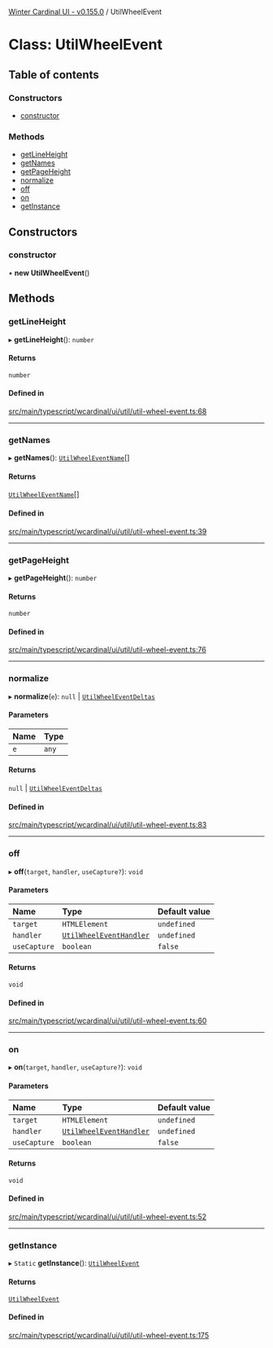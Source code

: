 [Winter Cardinal UI - v0.155.0](../index.md) / UtilWheelEvent

# Class: UtilWheelEvent

## Table of contents

### Constructors

- [constructor](UtilWheelEvent.md#constructor)

### Methods

- [getLineHeight](UtilWheelEvent.md#getlineheight)
- [getNames](UtilWheelEvent.md#getnames)
- [getPageHeight](UtilWheelEvent.md#getpageheight)
- [normalize](UtilWheelEvent.md#normalize)
- [off](UtilWheelEvent.md#off)
- [on](UtilWheelEvent.md#on)
- [getInstance](UtilWheelEvent.md#getinstance)

## Constructors

### constructor

• **new UtilWheelEvent**()

## Methods

### getLineHeight

▸ **getLineHeight**(): `number`

#### Returns

`number`

#### Defined in

[src/main/typescript/wcardinal/ui/util/util-wheel-event.ts:68](https://github.com/winter-cardinal/winter-cardinal-ui/blob/v0.155.0/src/main/typescript/wcardinal/ui/util/util-wheel-event.ts#L68)

___

### getNames

▸ **getNames**(): [`UtilWheelEventName`](../index.md#utilwheeleventname)[]

#### Returns

[`UtilWheelEventName`](../index.md#utilwheeleventname)[]

#### Defined in

[src/main/typescript/wcardinal/ui/util/util-wheel-event.ts:39](https://github.com/winter-cardinal/winter-cardinal-ui/blob/v0.155.0/src/main/typescript/wcardinal/ui/util/util-wheel-event.ts#L39)

___

### getPageHeight

▸ **getPageHeight**(): `number`

#### Returns

`number`

#### Defined in

[src/main/typescript/wcardinal/ui/util/util-wheel-event.ts:76](https://github.com/winter-cardinal/winter-cardinal-ui/blob/v0.155.0/src/main/typescript/wcardinal/ui/util/util-wheel-event.ts#L76)

___

### normalize

▸ **normalize**(`e`): ``null`` \| [`UtilWheelEventDeltas`](../interfaces/UtilWheelEventDeltas.md)

#### Parameters

| Name | Type |
| :------ | :------ |
| `e` | `any` |

#### Returns

``null`` \| [`UtilWheelEventDeltas`](../interfaces/UtilWheelEventDeltas.md)

#### Defined in

[src/main/typescript/wcardinal/ui/util/util-wheel-event.ts:83](https://github.com/winter-cardinal/winter-cardinal-ui/blob/v0.155.0/src/main/typescript/wcardinal/ui/util/util-wheel-event.ts#L83)

___

### off

▸ **off**(`target`, `handler`, `useCapture?`): `void`

#### Parameters

| Name | Type | Default value |
| :------ | :------ | :------ |
| `target` | `HTMLElement` | `undefined` |
| `handler` | [`UtilWheelEventHandler`](../index.md#utilwheeleventhandler) | `undefined` |
| `useCapture` | `boolean` | `false` |

#### Returns

`void`

#### Defined in

[src/main/typescript/wcardinal/ui/util/util-wheel-event.ts:60](https://github.com/winter-cardinal/winter-cardinal-ui/blob/v0.155.0/src/main/typescript/wcardinal/ui/util/util-wheel-event.ts#L60)

___

### on

▸ **on**(`target`, `handler`, `useCapture?`): `void`

#### Parameters

| Name | Type | Default value |
| :------ | :------ | :------ |
| `target` | `HTMLElement` | `undefined` |
| `handler` | [`UtilWheelEventHandler`](../index.md#utilwheeleventhandler) | `undefined` |
| `useCapture` | `boolean` | `false` |

#### Returns

`void`

#### Defined in

[src/main/typescript/wcardinal/ui/util/util-wheel-event.ts:52](https://github.com/winter-cardinal/winter-cardinal-ui/blob/v0.155.0/src/main/typescript/wcardinal/ui/util/util-wheel-event.ts#L52)

___

### getInstance

▸ `Static` **getInstance**(): [`UtilWheelEvent`](UtilWheelEvent.md)

#### Returns

[`UtilWheelEvent`](UtilWheelEvent.md)

#### Defined in

[src/main/typescript/wcardinal/ui/util/util-wheel-event.ts:175](https://github.com/winter-cardinal/winter-cardinal-ui/blob/v0.155.0/src/main/typescript/wcardinal/ui/util/util-wheel-event.ts#L175)
